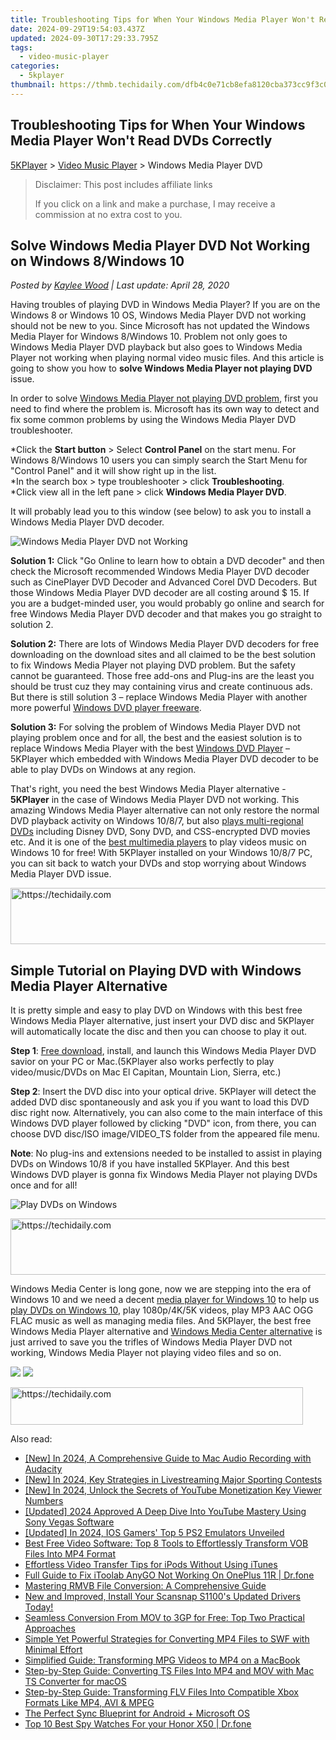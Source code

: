 ```yaml
---
title: Troubleshooting Tips for When Your Windows Media Player Won't Read DVDs Correctly
date: 2024-09-29T19:54:03.437Z
updated: 2024-09-30T17:29:33.795Z
tags:
  - video-music-player
categories:
  - 5kplayer
thumbnail: https://thmb.techidaily.com/dfb4c0e71cb8efa8120cba373cc9f3c0f06b706583b025c9eef2cc3814d45b39.jpg
---
```


## Troubleshooting Tips for When Your Windows Media Player Won't Read DVDs Correctly

[5KPlayer](https://tools.techidaily.com/5kplayer/products/) \> [Video Music Player](https://tools.techidaily.com/5kplayer/video-music-player/) \> Windows Media Player DVD

>  Disclaimer: This post includes affiliate links
>
>  If you click on a link and make a purchase, I may receive a commission at no extra cost to you.
>

## Solve Windows Media Player DVD Not Working on Windows 8/Windows 10

 _Posted by [Kaylee Wood](https://www.quora.com/profile/Amanda-Hu-21) | Last update: April 28, 2020_

Having troubles of playing DVD in Windows Media Player? If you are on the Windows 8 or Windows 10 OS, Windows Media Player DVD not working should not be new to you. Since Microsoft has not updated the Windows Media Player for Windows 8/Windows 10\. Problem not only goes to Windows Media Player DVD playback but also goes to Windows Media Player not working when playing normal video music files. And this article is going to show you how to **solve Windows Media Player not playing DVD** issue. 

In order to solve [Windows Media Player not playing DVD problem](https://tools.techidaily.com/5kplayer/video-music-player/), first you need to find where the problem is. Microsoft has its own way to detect and fix some common problems by using the Windows Media Player DVD troubleshooter. 

\*Click the **Start button** \> Select **Control Panel** on the start menu. For Windows 8/Windows 10 users you can simply search the Start Menu for "Control Panel" and it will show right up in the list.   
 \*In the search box > type troubleshooter > click **Troubleshooting**.   
 \*Click view all in the left pane > click **Windows Media Player DVD**.

It will probably lead you to this window (see below) to ask you to install a Windows Media Player DVD decoder. 

![Windows Media Player DVD not Working](https://www.5kplayer.com/video-music-player/img/wmp-dvd.jpg) 

**Solution 1:** Click "Go Online to learn how to obtain a DVD decoder" and then check the Microsoft recommended Windows Media Player DVD decoder such as CinePlayer DVD Decoder and Advanced Corel DVD Decoders. But those Windows Media Player DVD decoder are all costing around $ 15\. If you are a budget-minded user, you would probably go online and search for free Windows Media Player DVD decoder and that makes you go straight to solution 2\. 

**Solution 2:** There are lots of Windows Media Player DVD decoders for free downloading on the download sites and all claimed to be the best solution to fix Windows Media Player not playing DVD problem. But the safety cannot be guaranteed. Those free add-ons and Plug-ins are the least you should be trust cuz they may containing virus and create continuous ads. But there is still solution 3 – replace Windows Media Player with another more powerful [Windows DVD player freeware](https://tools.techidaily.com/5kplayer/video-music-player/). 

**Solution 3:** For solving the problem of Windows Media Player DVD not playing problem once and for all, the best and the easiest solution is to replace Windows Media Player with the best [Windows DVD Player](https://tools.techidaily.com/5kplayer/video-music-player/) – 5KPlayer which embedded with Windows Media Player DVD decoder to be able to play DVDs on Windows at any region.

That's right, you need the best Windows Media Player alternative - **5KPlayer** in the case of Windows Media Player DVD not working. This amazing Windows Media Player alternative can not only restore the normal DVD playback activity on Windows 10/8/7, but also [plays multi-regional DVDs](https://tools.techidaily.com/5kplayer/video-music-player/) including Disney DVD, Sony DVD, and CSS-encrypted DVD movies etc. And it is one of the [best multimedia players](https://tools.techidaily.com/5kplayer/video-music-player/) to play videos music on Windows 10 for free! With 5KPlayer installed on your Windows 10/8/7 PC, you can sit back to watch your DVDs and stop worrying about Windows Media Player DVD issue. 

<!-- affiliate ads begin -->
<a href="https://ephamedtechinc.pxf.io/c/5597632/2137207/26400" target="_top" id="2137207">
  <img src="//a.impactradius-go.com/display-ad/26400-2137207" border="0" alt="https://techidaily.com" width="728" height="90"/>
</a>
<img height="0" width="0" src="https://ephamedtechinc.pxf.io/i/5597632/2137207/26400" style="position:absolute;visibility:hidden;" border="0" />
<!-- affiliate ads end -->

## Simple Tutorial on Playing DVD with Windows Media Player Alternative

It is pretty simple and easy to play DVD on Windows with this best free Windows Media Player alternative, just insert your DVD disc and 5KPlayer will automatically locate the disc and then you can choose to play it out. 

**Step 1**: [Free download](https://tools.techidaily.com/5kplayer/products/), install, and launch this Windows Media Player DVD savior on your PC or Mac.(5KPlayer also works perfectly to play video/music/DVDs on Mac El Capitan, Mountain Lion, Sierra, etc.)

**Step 2**: Insert the DVD disc into your optical drive. 5KPlayer will detect the added DVD disc spontaneously and ask you if you want to load this DVD disc right now. Alternatively, you can also come to the main interface of this Windows DVD player followed by clicking "DVD" icon, from there, you can choose DVD disc/ISO image/VIDEO\_TS folder from the appeared file menu.

**Note**: No plug-ins and extensions needed to be installed to assist in playing DVDs on Windows 10/8 if you have installed 5KPlayer. And this best Windows DVD player is gonna fix Windows Media Player not playing DVDs once and for all! 

![Play DVDs on Windows](https://www.5kplayer.com/video-music-player/img/dvd-player.jpg) 

<!-- affiliate ads begin -->
<a href="https://imp.i110150.net/c/5597632/798165/11305" target="_top" id="798165">
  <img src="//a.impactradius-go.com/display-ad/11305-798165" border="0" alt="https://techidaily.com" width="728" height="90"/>
</a>
<img height="0" width="0" src="https://imp.i110150.net/i/5597632/798165/11305" style="position:absolute;visibility:hidden;" border="0" />
<!-- affiliate ads end -->

Windows Media Center is long gone, now we are stepping into the era of Windows 10 and we need a decent [media player for Windows 10](https://tools.techidaily.com/5kplayer/video-music-player/) to help us [play DVDs on Windows 10](https://tools.techidaily.com/5kplayer/video-music-player/), play 1080p/4K/5K videos, play MP3 AAC OGG FLAC music as well as managing media files. And 5KPlayer, the best free Windows Media Player alternative and [Windows Media Center alternative](https://tools.techidaily.com/5kplayer/video-music-player/) is just arrived to save you the trifles of Windows Media Player DVD not working, Windows Media Player not playing video files and so on.

[![](https://www.5kplayer.com/video-music-player/../button/freedownbackwin.png)](https://tools.techidaily.com/5kplayer/products/) [![](https://www.5kplayer.com/video-music-player/../button/freedownbackmac.png)](https://tools.techidaily.com/5kplayer/products/)

<!-- affiliate ads begin -->
<a href="https://bluettius.sjv.io/c/5597632/2139110/17108" target="_top" id="2139110">
  <img src="//a.impactradius-go.com/display-ad/17108-2139110" border="0" alt="https://techidaily.com" width="468" height="60"/>
</a>
<img height="0" width="0" src="https://bluettius.sjv.io/i/5597632/2139110/17108" style="position:absolute;visibility:hidden;" border="0" />
<!-- affiliate ads end -->

<ins class="adsbygoogle"
     style="display:block"
     data-ad-format="autorelaxed"
     data-ad-client="ca-pub-7571918770474297"
     data-ad-slot="1223367746"></ins>

<ins class="adsbygoogle"
     style="display:block"
     data-ad-client="ca-pub-7571918770474297"
     data-ad-slot="8358498916"
     data-ad-format="auto"
     data-full-width-responsive="true"></ins>

<span class="atpl-alsoreadstyle">Also read:</span>
<div><ul>
<li><a href="https://visual-screen-recording.techidaily.com/new-in-2024-a-comprehensive-guide-to-mac-audio-recording-with-audacity/"><u>[New] In 2024, A Comprehensive Guide to Mac Audio Recording with Audacity</u></a></li>
<li><a href="https://remote-screen-capture.techidaily.com/new-in-2024-key-strategies-in-livestreaming-major-sporting-contests/"><u>[New] In 2024, Key Strategies in Livestreaming Major Sporting Contests</u></a></li>
<li><a href="https://youtube-docs.techidaily.com/n-2024-unlock-the-secrets-of-youtube-monetization-key-viewer-numbers/"><u>[New] In 2024, Unlock the Secrets of YouTube Monetization Key Viewer Numbers</u></a></li>
<li><a href="https://facebook-video-share.techidaily.com/updated-2024-approved-a-deep-dive-into-youtube-mastery-using-sony-vegas-software/"><u>[Updated] 2024 Approved A Deep Dive Into YouTube Mastery Using Sony Vegas Software</u></a></li>
<li><a href="https://screen-activity-recording.techidaily.com/updated-in-2024-ios-gamers-top-5-ps2-emulators-unveiled/"><u>[Updated] In 2024, IOS Gamers' Top 5 PS2 Emulators Unveiled</u></a></li>
<li><a href="https://media-tips.techidaily.com/best-free-video-software-top-8-tools-to-effortlessly-transform-vob-files-into-mp4-format/"><u>Best Free Video Software: Top 8 Tools to Effortlessly Transform VOB Files Into MP4 Format</u></a></li>
<li><a href="https://media-tips.techidaily.com/effortless-video-transfer-tips-for-ipods-without-using-itunes/"><u>Effortless Video Transfer Tips for iPods Without Using iTunes</u></a></li>
<li><a href="https://fake-location.techidaily.com/full-guide-to-fix-itoolab-anygo-not-working-on-oneplus-11r-drfone-by-drfone-virtual-android/"><u>Full Guide to Fix iToolab AnyGO Not Working On OnePlus 11R | Dr.fone</u></a></li>
<li><a href="https://media-tips.techidaily.com/mastering-rmvb-file-conversion-a-comprehensive-guide/"><u>Mastering RMVB File Conversion: A Comprehensive Guide</u></a></li>
<li><a href="https://driver-download.techidaily.com/new-and-improved-install-your-scansnap-s1100s-updated-drivers-today/"><u>New and Improved, Install Your Scansnap S1100's Updated Drivers Today!</u></a></li>
<li><a href="https://media-tips.techidaily.com/seamless-conversion-from-mov-to-3gp-for-free-top-two-practical-approaches/"><u>Seamless Conversion From MOV to 3GP for Free: Top Two Practical Approaches</u></a></li>
<li><a href="https://media-tips.techidaily.com/simple-yet-powerful-strategies-for-converting-mp4-files-to-swf-with-minimal-effort/"><u>Simple Yet Powerful Strategies for Converting MP4 Files to SWF with Minimal Effort</u></a></li>
<li><a href="https://media-tips.techidaily.com/simplified-guide-transforming-mpg-videos-to-mp4-on-a-macbook/"><u>Simplified Guide: Transforming MPG Videos to MP4 on a MacBook</u></a></li>
<li><a href="https://media-tips.techidaily.com/step-by-step-guide-converting-ts-files-into-mp4-and-mov-with-mac-ts-converter-for-macos/"><u>Step-by-Step Guide: Converting TS Files Into MP4 and MOV with Mac TS Converter for macOS</u></a></li>
<li><a href="https://media-tips.techidaily.com/step-by-step-guide-transforming-flv-files-into-compatible-xbox-formats-like-mp4-avi-and-mpeg/"><u>Step-by-Step Guide: Transforming FLV Files Into Compatible Xbox Formats Like MP4, AVI & MPEG</u></a></li>
<li><a href="https://win11.techidaily.com/the-perfect-sync-blueprint-for-android-plus-microsoft-os/"><u>The Perfect Sync Blueprint for Android + Microsoft OS</u></a></li>
<li><a href="https://android-location-track.techidaily.com/top-10-best-spy-watches-for-your-honor-x50-drfone-by-drfone-virtual-android/"><u>Top 10 Best Spy Watches For your Honor X50 | Dr.fone</u></a></li>
</ul></div>

